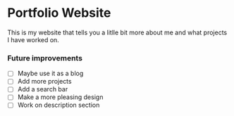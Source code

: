 # Portfolio Website

This is my website that tells you a litlle bit more about me and what projects I have worked on.

### Future improvements

 - [ ] Maybe use it as a blog
 - [ ] Add more projects
 - [ ] Add a search bar
 - [ ] Make a more pleasing design
 - [ ] Work on description section
